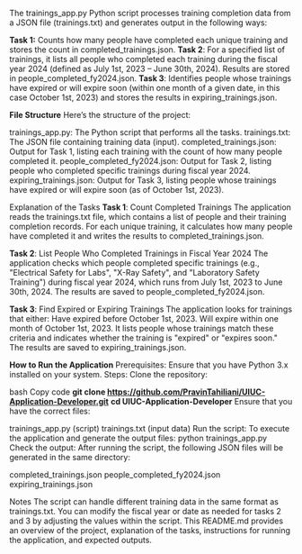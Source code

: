 The trainings_app.py Python script processes training completion data from a JSON file (trainings.txt) and generates output in the following ways:

**Task 1:** Counts how many people have completed each unique training and stores the count in completed_trainings.json.
**Task 2**: For a specified list of trainings, it lists all people who completed each training during the fiscal year 2024 (defined as July 1st, 2023 – June 30th, 2024). Results are stored in people_completed_fy2024.json.
**Task 3**: Identifies people whose trainings have expired or will expire soon (within one month of a given date, in this case October 1st, 2023) and stores the results in expiring_trainings.json.

**File Structure**
Here’s the structure of the project:

trainings_app.py: The Python script that performs all the tasks.
trainings.txt: The JSON file containing training data (input).
completed_trainings.json: Output for Task 1, listing each training with the count of how many people completed it.
people_completed_fy2024.json: Output for Task 2, listing people who completed specific trainings during fiscal year 2024.
expiring_trainings.json: Output for Task 3, listing people whose trainings have expired or will expire soon (as of October 1st, 2023).

Explanation of the Tasks
**Task 1**: Count Completed Trainings
The application reads the trainings.txt file, which contains a list of people and their training completion records. For each unique training, it calculates how many people have completed it and writes the results to completed_trainings.json.

**Task 2**: List People Who Completed Trainings in Fiscal Year 2024
The application checks which people completed specific trainings (e.g., "Electrical Safety for Labs", "X-Ray Safety", and "Laboratory Safety Training") during fiscal year 2024, which runs from July 1st, 2023 to June 30th, 2024. The results are saved to people_completed_fy2024.json.

**Task 3**: Find Expired or Expiring Trainings
The application looks for trainings that either:
Have expired before October 1st, 2023.
Will expire within one month of October 1st, 2023.
It lists people whose trainings match these criteria and indicates whether the training is "expired" or "expires soon." The results are saved to expiring_trainings.json.

**How to Run the Application**
Prerequisites:
Ensure that you have Python 3.x installed on your system.
Steps:
Clone the repository:

bash
Copy code
**git clone https://github.com/PravinTahiliani/UIUC-Application-Developer.git**
**cd UIUC-Application-Developer**
Ensure that you have the correct files:

trainings_app.py (script)
trainings.txt (input data)
Run the script: To execute the application and generate the output files:
python trainings_app.py
Check the output: After running the script, the following JSON files will be generated in the same directory:

completed_trainings.json
people_completed_fy2024.json
expiring_trainings.json

Notes
The script can handle different training data in the same format as trainings.txt.
You can modify the fiscal year or date as needed for tasks 2 and 3 by adjusting the values within the script.
This README.md provides an overview of the project, explanation of the tasks, instructions for running the application, and expected outputs.
